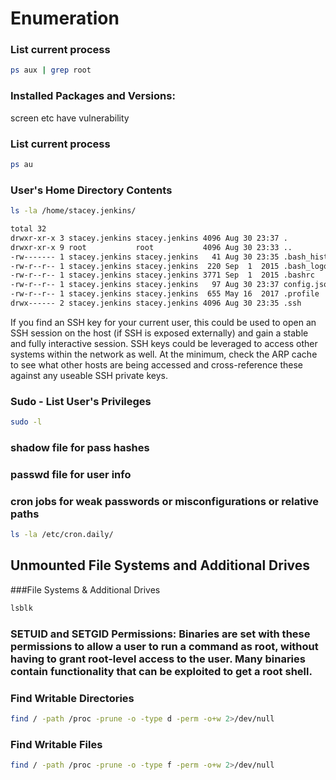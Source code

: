 # Enumeration

### List current process

```bash
ps aux | grep root
```

### Installed Packages and Versions:
screen etc have vulnerability

### List current process

```bash
ps au
```

### User's Home Directory Contents

```bash
ls -la /home/stacey.jenkins/

total 32
drwxr-xr-x 3 stacey.jenkins stacey.jenkins 4096 Aug 30 23:37 .
drwxr-xr-x 9 root           root           4096 Aug 30 23:33 ..
-rw------- 1 stacey.jenkins stacey.jenkins   41 Aug 30 23:35 .bash_history
-rw-r--r-- 1 stacey.jenkins stacey.jenkins  220 Sep  1  2015 .bash_logout
-rw-r--r-- 1 stacey.jenkins stacey.jenkins 3771 Sep  1  2015 .bashrc
-rw-r--r-- 1 stacey.jenkins stacey.jenkins   97 Aug 30 23:37 config.json
-rw-r--r-- 1 stacey.jenkins stacey.jenkins  655 May 16  2017 .profile
drwx------ 2 stacey.jenkins stacey.jenkins 4096 Aug 30 23:35 .ssh
```

If you find an SSH key for your current user, this could be used to open an SSH session on the host (if SSH is exposed externally) and gain a stable and fully interactive session. SSH keys could be leveraged to access other systems within the network as well. At the minimum, check the ARP cache to see what other hosts are being accessed and cross-reference these against any useable SSH private keys.


### Sudo - List User's Privileges

```bash
sudo -l
```

### shadow file for pass hashes

### passwd file for user info

### cron jobs for weak passwords or misconfigurations or relative paths

```bash
ls -la /etc/cron.daily/
```

## Unmounted File Systems and Additional Drives

###File Systems & Additional Drives

```bash
lsblk
```

### SETUID and SETGID Permissions: Binaries are set with these permissions to allow a user to run a command as root, without having to grant root-level access to the user. Many binaries contain functionality that can be exploited to get a root shell.


### Find Writable Directories

```bash
find / -path /proc -prune -o -type d -perm -o+w 2>/dev/null
```

### Find Writable Files

```bash
find / -path /proc -prune -o -type f -perm -o+w 2>/dev/null
```
